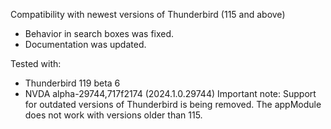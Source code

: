 Compatibility with newest versions of Thunderbird (115 and above)

- Behavior in search boxes was fixed.
- Documentation was updated.

Tested with:
- Thunderbird 119 beta 6
- NVDA alpha-29744,717f2174 (2024.1.0.29744)
Important note: Support for outdated versions of Thunderbird is being removed. The appModule does not work with versions older than 115.